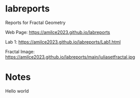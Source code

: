 # labreports
Reports for Fractal Geometry

Web Page: https://amilce2023.github.io/labreports


Lab 1: https://amilce2023.github.io/labreports/Lab1.html

Fractal Image: [https://amilce2023.github.io/labreports/main/juliasetfractal.jpg ](https://amilce2023.github.io/labreports/juliasetfractal.jpg)

# Notes

Hello world
